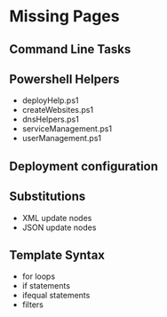 # Missing Pages

## Command Line Tasks

## Powershell Helpers

* deployHelp.ps1
* createWebsites.ps1
* dnsHelpers.ps1
* serviceManagement.ps1
* userManagement.ps1

## Deployment configuration


## Substitutions

* XML update nodes
* JSON update nodes

## Template Syntax

* for loops
* if statements
* ifequal statements
* filters
